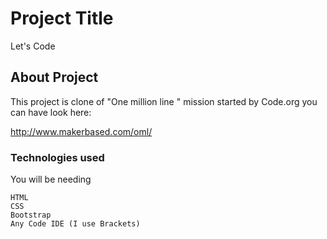 # Project Title

Let's Code

## About Project

This project is clone of "One million line " mission started by Code.org you can have look here:

http://www.makerbased.com/oml/


### Technologies used
You will be needing 
```
HTML
CSS
Bootstrap
Any Code IDE (I use Brackets)
```

